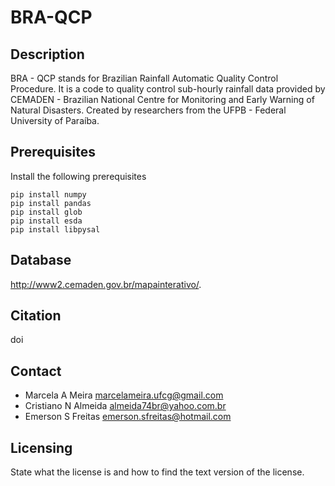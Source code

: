 # BRA-QCP
## Description
BRA - QCP stands for Brazilian Rainfall Automatic Quality Control Procedure. 
It is a code to quality control sub-hourly rainfall data provided by CEMADEN - Brazilian National Centre for Monitoring and Early Warning of Natural Disasters. Created by researchers from the UFPB - Federal University of Paraíba. 
## Prerequisites
Install the following prerequisites
```shell
pip install numpy
pip install pandas
pip install glob
pip install esda
pip install libpysal
```

## Database 
http://www2.cemaden.gov.br/mapainterativo/.

## Citation
doi
## Contact
* Marcela A Meira <marcelameira.ufcg@gmail.com>
* Cristiano N Almeida <almeida74br@yahoo.com.br>
* Emerson S Freitas <emerson.sfreitas@hotmail.com>
## Licensing
State what the license is and how to find the text version of the license.
